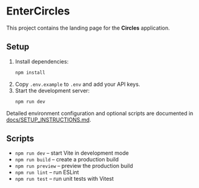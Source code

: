 # EnterCircles

This project contains the landing page for the **Circles** application.

## Setup

1. Install dependencies:
   ```bash
   npm install
   ```
2. Copy `.env.example` to `.env` and add your API keys.
3. Start the development server:
   ```bash
   npm run dev
   ```

Detailed environment configuration and optional scripts are documented in
[docs/SETUP_INSTRUCTIONS.md](docs/SETUP_INSTRUCTIONS.md).

## Scripts

- `npm run dev` – start Vite in development mode
- `npm run build` – create a production build
- `npm run preview` – preview the production build
- `npm run lint` – run ESLint
- `npm run test` – run unit tests with Vitest
